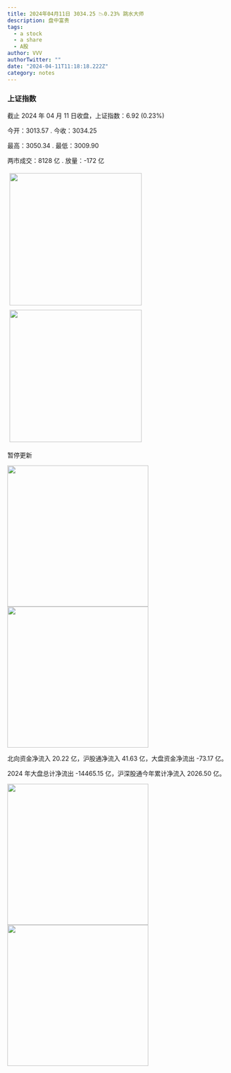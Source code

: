 ```yaml
---
title: 2024年04月11日 3034.25 📉0.23% 跳水大师
description: 盘中富贵
tags:
  - a stock
  - a share
  - A股
author: VVV
authorTwitter: ""
date: "2024-04-11T11:18:18.222Z"
category: notes
---
```


### 上证指数

截止 2024 年 04 月 11 日收盘，上证指数：<span class="font-semibold text-r-5">6.92 (0.23%)</span>

今开：<span class="font-semibold text-g-5">3013.57 </span> . 今收：<span class="font-semibold text-r-5">3034.25 </span>

最高：<span class="font-semibold text-r-5">3050.34 </span> . 最低：<span class="font-semibold text-g-5">3009.90 </span>

两市成交：<span class="font-semibold">8128 亿</span> . 放量：<span class="font-semibold text-g-5">-172 亿</span>

<img src="/images/uploads/2024-04/20240411-zs-sh.jpg" style="width: 300px;display:inline-block;margin: 5px">
<img src="/images/uploads/2024-04/20240411-zs-sh-rk.jpg" style="width: 300px;display:inline-block;margin: 5px">

暂停更新

<img src="/images/uploads/2024-04/20240411-zs-global.jpg" width="320">
<img src="/images/uploads/2024-04/20240411-zs-bs.jpg" width="320">

北向资金净流入 <span class="font-semibold text-r-5">20.22 亿</span>，沪股通净流入 <span class="font-semibold text-r-5">41.63 亿</span>，大盘资金净流出 <span class="font-semibold text-g-6">-73.17 亿</span>。

2024 年大盘总计净流出 <span class="font-semibold text-g-8">-14465.15 </span>亿，沪深股通今年累计净流入 <span class="font-semibold text-r-6">2026.50 </span>亿。

<img src="/images/uploads/2024-04/20240411-zs-as.jpg" width="320">
<img src="/images/uploads/2024-04/20240411-zs-zdtj.jpg" width="320">
